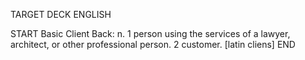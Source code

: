 TARGET DECK
ENGLISH

START
Basic
Client
Back: n. 1 person using the services of a lawyer, architect, or other professional person. 2 customer. [latin cliens]
END
